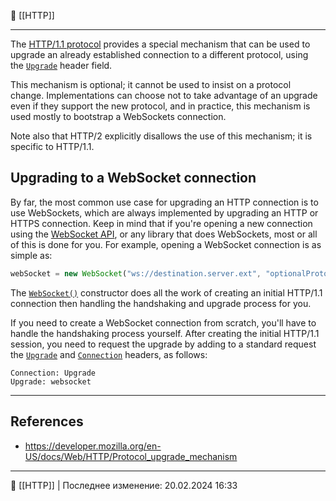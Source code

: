 🔗 [[HTTP]]

----
The [HTTP/1.1 protocol](https://developer.mozilla.org/en-US/docs/Web/HTTP) provides a special mechanism that can be used to upgrade an already established connection to a different protocol, using the [`Upgrade`](https://developer.mozilla.org/en-US/docs/Web/HTTP/Headers/Upgrade) header field.

This mechanism is optional; it cannot be used to insist on a protocol change. Implementations can choose not to take advantage of an upgrade even if they support the new protocol, and in practice, this mechanism is used mostly to bootstrap a WebSockets connection.

Note also that HTTP/2 explicitly disallows the use of this mechanism; it is specific to HTTP/1.1.

## Upgrading to a WebSocket connection
By far, the most common use case for upgrading an HTTP connection is to use WebSockets, which are always implemented by upgrading an HTTP or HTTPS connection. Keep in mind that if you're opening a new connection using the [WebSocket API](https://developer.mozilla.org/en-US/docs/Web/API/WebSocket), or any library that does WebSockets, most or all of this is done for you. For example, opening a WebSocket connection is as simple as:

```js
webSocket = new WebSocket("ws://destination.server.ext", "optionalProtocol");
```

The [`WebSocket()`](https://developer.mozilla.org/en-US/docs/Web/API/WebSocket/WebSocket "WebSocket()") constructor does all the work of creating an initial HTTP/1.1 connection then handling the handshaking and upgrade process for you.

If you need to create a WebSocket connection from scratch, you'll have to handle the handshaking process yourself. After creating the initial HTTP/1.1 session, you need to request the upgrade by adding to a standard request the [`Upgrade`](https://developer.mozilla.org/en-US/docs/Web/HTTP/Headers/Upgrade) and [`Connection`](https://developer.mozilla.org/en-US/docs/Web/HTTP/Headers/Connection) headers, as follows:

```http
Connection: Upgrade
Upgrade: websocket
```

----
## References
- https://developer.mozilla.org/en-US/docs/Web/HTTP/Protocol_upgrade_mechanism

----
📂 [[HTTP]] | Последнее изменение: 20.02.2024 16:33